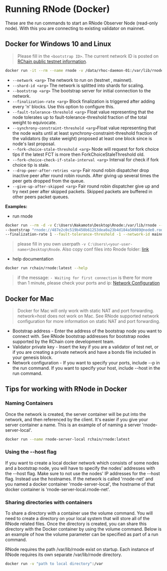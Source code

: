 # Running RNode (Docker)

These are the run commands to start an RNode Observer Node (read-only node). With this you are connecting to existing validator on mainnet.

## Docker for Windows 10 and Linux

> Please fill in the `<bootstrap ID>`. The current network ID is posted on [RChain public testnet information](https://rchain.atlassian.net/wiki/spaces/CORE/pages/678756429/RChain+public+testnet+information).

```bash
docker run -it --rm --name rnode -v /data/rhoc-daemon-01:/var/lib/rnode rchain/rnode:latest run --network <args> --shard-id <args> --bootstrap <args> -finalization-rate <args> --fault-tolerance-threshold <args> --synchrony-constraint-threshold <args> --fork-choice-stale-threshold <args> --fork-choice-check-if-stale-interval <args> --drop-peer-after-retries <args> --give-up-after-skipped <args>
```

- `--network <arg>` The network to run on (testnet , mainnet).
- `--shard-id <arg>` The network is splitted into shards for scaling.
- `--bootstrap <arg>` The bootstrap server for initial connection to the network.
- `--finalization-rate <arg>` Block finalization is triggered after adding every 'n' blocks. Use this option to configure this.
- `--fault-tolerance-threshold <arg>` Float value representing that the node tolerates up to fault-tolerance-threshold fraction of the total weight to equivocate.
- `--synchrony-constraint-threshold <arg>`Float value representing that the node waits until at least synchrony-constraint-threshold fraction of the validators (by stake weight) proposed at least one block since is node's last proposal.
- `--fork-choice-stale-threshold <arg>` Node will request for fork choice tips if the latest FCT is more then ForkChoiceStaleThreshold old.
- `--fork-choice-check-if-stale-interval <arg>` Interval for check if fork choice tip is stale.
- `--drop-peer-after-retries <arg>` Fair round robin dispatcher drop inactive peer after round robin rounds. After giving up several times the peer gets dropped from the queue.
- `--give-up-after-skipped <arg>` Fair round robin dispatcher give up and try next peer after skipped packets. Skipped packets are buffered in other peers packet queues.

**Examples:**

- run rnode

```bash
docker run --rm -d -v C:\Users\Nakamoto\Desktop\Rnode:/var/lib/rnode --network host --name rchain-mainet-peer rchain/rnode:latest run \
--bootstrap "rnode://487e2c0c519b450b61253dea0a23b4d184a50089@node0.root-shard.mainnet.rchain.coop?protocol=40400&discovery=40404" \
--finalization-rate 1 --fault-tolerance-threshold -1 --network-id mainnet --shard-name root --max-number-of-parents 1
```

> please fill in you own userpath `-v C:\Users\<your-user-name>\Desktop\Rnode`. Also copy conf files into Rnode folder: [link](https://github.com/rchain/rchain/blob/dev/node/src/main/resources/defaults.conf)

- help documentation

```bash
docker run rchain/rnode:latest --help
```

> if the message: `- Waiting for first connection` is there for more than 1 minute, please check your ports and ip: [Network Configuration](/docs/network-configuration)

## Docker for Mac

> Docker for Mac will only work with static NAT and port forwarding. network=host does not work on Mac. See RNode supported network configuration for more information on static NAT and port forwarding.

- Bootstrap address - Enter the address of the bootstrap node you want to connect with. See RNode bootstrap addresses for bootstrap nodes supported by the RChain core development team.
- Validator private key - Insert the key if you are a validator of test net, or if you are creating a private network and have a bonds file included in your genesis block.
- Network configuration - If you want to specify your ports, include --p in the run command. If you want to specify your host, include --host in the run command.

## Tips for working with RNode in Docker

### Naming Containers

Once the network is created, the server container will be put into the network, and then referenced by the client. It's easier if you give your server container a name. This is an example of of naming a server 'rnode-server-local'.

```bash
docker run --name rnode-server-local rchain/rnode:latest
```

### Using the --host flag

If you want to create a local docker network which consists of some nodes and a bootstrap node, you will have to specify the nodes' addresses with the --host flag. Make sure to not use the nodes' IP addresses for the --host flag. Instead use the hostnames. If the network is called 'rnode-net' and you named a docker container 'rnode-server-local', the hostname of that docker container is 'rnode-server-local.rnode-net'.

### Sharing directories with containers

To share a directory with a container use the volume command. You will need to create a directory on your local system that will store all of the RNode related files. Once the directory is created, you can share this directory with the Docker container by using the volume command. Below is an example of how the volume parameter can be specified as part of a run command.

RNode requires the path /var/lib/rnode exist on startup. Each instance of RNode requires its own separate /var/lib/rnode directory.

```bash
docker run -v "path to local directory":/var
```
